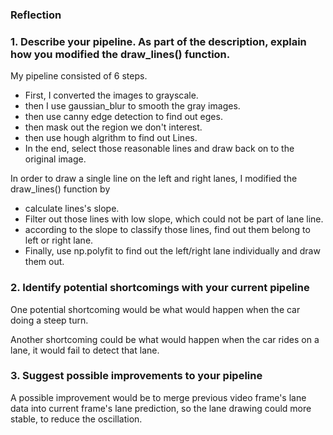### Reflection

### 1. Describe your pipeline. As part of the description, explain how you modified the draw_lines() function.

My pipeline consisted of 6 steps. 
  - First, I converted the images to grayscale. 
  - then I use gaussian_blur to smooth the gray images.
  - then use canny edge detection to find out eges.
  - then mask out the region we don't interest.
  - then use hough algrithm to find out Lines.
  - In the end, select those reasonable lines and draw back on to the original image.

In order to draw a single line on the left and right lanes, I modified the draw_lines() function by 
- calculate lines's slope.
- Filter out those lines with low slope, which could not be part of lane line.
- according to the slope to classify those lines, find out them belong to left or right lane.
- Finally, use np.polyfit to find out the left/right lane individually and draw them out. 


### 2. Identify potential shortcomings with your current pipeline


One potential shortcoming would be what would happen when the car doing a steep turn.  

Another shortcoming could be what would happen when the car rides on a lane, it would fail to detect that lane. 


### 3. Suggest possible improvements to your pipeline

A possible improvement would be to merge previous video frame's lane data into current frame's lane prediction, so the lane drawing could more stable, to reduce the oscillation.